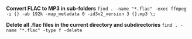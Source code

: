 **Convert FLAC to MP3 in sub-folders**
`find . -name "*.flac" -exec ffmpeg -i {} -ab 192k -map_metadata 0 -id3v2_version 3 {}.mp3 \;`

**Delete all .flac files in the current directory and subdirectories**
`find . -name "*.flac" -type f -delete`
